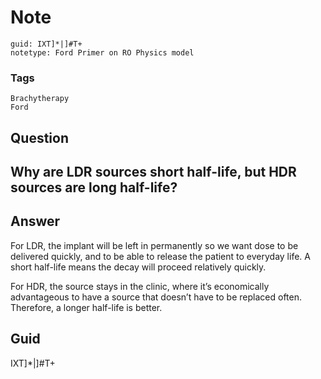 # Note
```
guid: IXT]*|]#T+
notetype: Ford Primer on RO Physics model
```

### Tags
```
Brachytherapy
Ford
```

## Question
<h2>Why are LDR sources short half-life, but HDR sources are long half-life?</h2>

## Answer
<section>
<p>For LDR, the implant will be left in permanently so we want dose to be delivered quickly, and to be able to release the patient to everyday life. A short half-life means the decay will proceed relatively quickly.</p>
<p>For HDR, the source stays in the clinic, where it’s economically advantageous to have a source that doesn’t have to be replaced often. Therefore, a longer half-life is better.</p>


</section>

## Guid
IXT]*|]#T+
